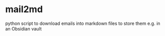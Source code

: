 # mail2md
python script to download emails into markdown files to store them e.g. in an Obsidian vault
